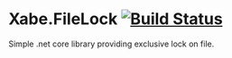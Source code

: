 # Xabe.FileLock  [![Build Status](https://travis-ci.org/tomaszzmuda/Xabe.FileLock.svg?branch=master)](https://travis-ci.org/tomaszzmuda/Xabe.FileLock)

Simple .net core library providing exclusive lock on file.
